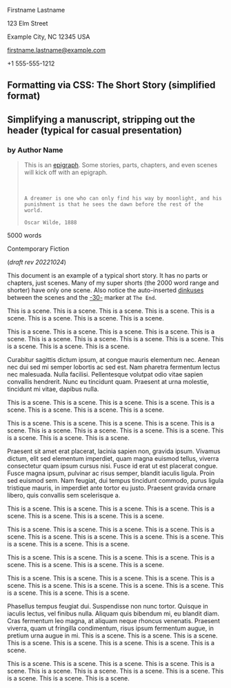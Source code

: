<!--
This example:
- only scenes - typical for short narratives
- uses the 'simple' article class. This signals the document to render without
  first-page headers, page breaks, or metadata and moves the title to the top of
  the first page.

Copyright (c) Todd Warner
This work is licensed under Attribution 4.0 International. To view a copy of
this license, visit <http://creativecommons.org/licenses/by/4.0/>.
-->

<style>
    /*
    @import url("https://toddwarner.io/pub/css/manuscript-css/manuscript.css");
    @import url("/full/path/to/the/repository/for/manuscript-css/manuscript.css");
    */
    @import url("../manuscript.css");

    /* Examples of overloading some CSS variables. Uncomment the font-weight
       variable to flip the title to bold. Uncomment the other to make a fancy
       -30- end marker (not a typical decision for a manuscript, of course). */
    :root {
        /*
        --m-font-weight-title: bold;
        --m-30-: "🙞 ❦ 🙜";
        */
        --m-pagination-header: "Lastname / Short Prose, Simplified / " counter(page);
    }
</style>

<div id="vpage">
<article id="manuscript" class="simple">

<div id="m-contact">

Firstname Lastname

123 Elm Street

Example City, NC 12345 USA

firstname.lastname@example.com

+1 555-555-1212

</div>
<div class="m-header">

# Formatting via CSS: The Short Story (simplified format)

## Simplifying a manuscript, stripping out the header (typical for casual presentation)

### by Author Name

> This is an [epigraph](https://en.wikipedia.org/wiki/Epigraph_(literature)).
> Some stories, parts, chapters, and even scenes will kick off with an epigraph.
>
> &nbsp;
> <div class="x-poem">
>
> ```plaintext
> A dreamer is one who can only find his way by moonlight, and his
> punishment is that he sees the dawn before the rest of the world.
>                                                              Oscar Wilde, 1888
> ```
>
> </div>

<div class="m-facts">

5000 words

Contemporary Fiction

(_draft rev 20221024_)

</div></div>

<section class="m-scene">

This document is an example of a typical short story. It has no parts or
chapters, just scenes. Many of my super shorts (the 2000 word range and shorter)
have only one scene. Also notice the auto-inserted
[dinkuses](https://en.wikipedia.org/wiki/Dinkus) between the scenes and the
[-30-](https://en.wikipedia.org/wiki/-30-) marker at `The End`.

This is a scene. This is a scene. This is a scene. This is a scene.
This is a scene. This is a scene. This is a scene. This is a scene.

This is a scene. This is a scene. This is a scene. This is a scene.
This is a scene. This is a scene. This is a scene. This is a scene.
This is a scene. This is a scene. This is a scene. This is a scene. 

</section>
<section class="m-scene">

Curabitur sagittis dictum ipsum, at congue mauris elementum nec. Aenean nec dui
sed mi semper lobortis ac sed est. Nam pharetra fermentum lectus nec malesuada.
Nulla facilisi. Pellentesque volutpat odio vitae sapien convallis hendrerit.
Nunc eu tincidunt quam. Praesent at urna molestie, tincidunt mi vitae, dapibus
nulla.

This is a scene. This is a scene. This is a scene. This is a scene.
This is a scene. This is a scene. This is a scene. This is a scene.

This is a scene. This is a scene. This is a scene. This is a scene.
This is a scene. This is a scene. This is a scene. This is a scene.
This is a scene. This is a scene. This is a scene. This is a scene. 

</section>
<section class="m-scene">

Praesent sit amet erat placerat, lacinia sapien non, gravida ipsum. Vivamus
dictum, elit sed elementum imperdiet, quam magna euismod tellus, viverra
consectetur quam ipsum cursus nisi. Fusce id erat ut est placerat congue. Fusce
magna ipsum, pulvinar ac risus semper, blandit iaculis ligula. Proin sed
euismod sem. Nam feugiat, dui tempus tincidunt commodo, purus ligula tristique
mauris, in imperdiet ante tortor eu justo. Praesent gravida ornare libero, quis
convallis sem scelerisque a.

This is a scene. This is a scene. This is a scene. This is a scene.
This is a scene. This is a scene. This is a scene. This is a scene.

This is a scene. This is a scene. This is a scene. This is a scene.
This is a scene. This is a scene. This is a scene. This is a scene.
This is a scene. This is a scene. This is a scene. This is a scene. 

</section>
<section class="m-scene">

This is a scene. This is a scene. This is a scene. This is a scene.
This is a scene. This is a scene. This is a scene. This is a scene.

This is a scene. This is a scene. This is a scene. This is a scene.
This is a scene. This is a scene. This is a scene. This is a scene.
This is a scene. This is a scene. This is a scene. This is a scene. 

</section>
<section class="m-scene">

Phasellus tempus feugiat dui. Suspendisse non nunc tortor. Quisque in iaculis
lectus, vel finibus nulla. Aliquam quis bibendum mi, eu blandit diam. Cras
fermentum leo magna, at aliquam neque rhoncus venenatis. Praesent viverra, quam
ut fringilla condimentum, risus ipsum fermentum augue, in pretium urna augue in
mi. This is a scene. This is a scene. This is a scene. This is a scene.
This is a scene. This is a scene. This is a scene. This is a scene.

This is a scene. This is a scene. This is a scene. This is a scene.
This is a scene. This is a scene. This is a scene. This is a scene.
This is a scene. This is a scene. This is a scene. This is a scene. 

</section> <!--end last scene -->

</article>
</div>

